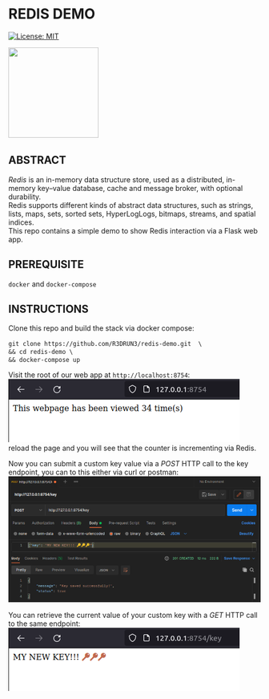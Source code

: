# REDIS DEMO
[![License: MIT](https://img.shields.io/badge/License-MIT-yellow.svg)](https://opensource.org/licenses/MIT)
<p><img width="180" height="180" src="https://github.com/yurijserrano/Github-Profile-Readme-Logos/blob/master/databases/redis.svg"></p>

## ABSTRACT
*Redis* is an in-memory data structure store, used as a distributed, in-memory key–value database, cache and message broker, with optional durability. 
<br>
Redis supports different kinds of abstract data structures, such as strings, lists, maps, sets, sorted sets, HyperLogLogs, bitmaps, streams, and spatial indices.
<br>
This repo contains a simple demo to show Redis interaction via a Flask web app.

## PREREQUISITE
`docker` and  `docker-compose`

## INSTRUCTIONS
Clone this repo and build the stack via docker compose:
```console
git clone https://github.com/R3DRUN3/redis-demo.git  \
&& cd redis-demo \
&& docker-compose up
```

Visit the root of our web app at `http://localhost:8754`:
<br>
![alt_text](https://github.com/R3DRUN3/redis-demo/blob/main/images/root-endpoint.png)
<br>
reload the page and you will see that the counter is incrementing via Redis.

Now you can submit a custom key value via a *POST* HTTP call to the key endpoint, you can to this either via curl or postman:
<br>
![alt_text](https://github.com/R3DRUN3/redis-demo/blob/main/images/post-endpoint.png)

You can retrieve the current value of your custom key with a *GET* HTTP call to the same endpoint:
<br>
![alt_text](https://github.com/R3DRUN3/redis-demo/blob/main/images/get-endpoint.png)


